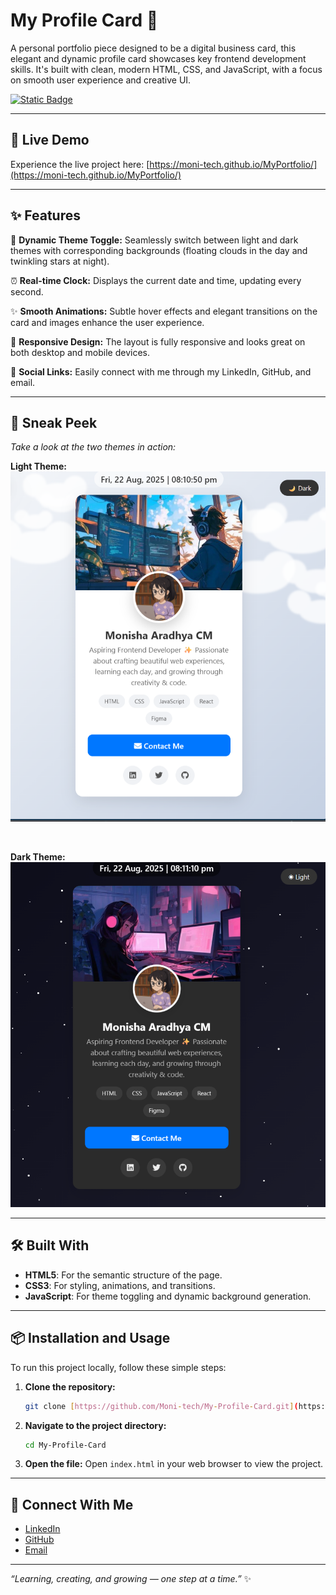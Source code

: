 # My Profile Card 🌸

A personal portfolio piece designed to be a digital business card, this elegant and dynamic profile card showcases key frontend development skills. It's built with clean, modern HTML, CSS, and JavaScript, with a focus on smooth user experience and creative UI.

[![Static Badge](https://img.shields.io/badge/Status-Complete-green)](https://github.com/Moni-tech/My-Profile-Card)

---

## 🚀 Live Demo

Experience the live project here: [https://moni-tech.github.io/MyPortfolio/](https://moni-tech.github.io/MyPortfolio/)

---

## ✨ Features

🎨 **Dynamic Theme Toggle:** Seamlessly switch between light and dark themes with corresponding backgrounds (floating clouds in the day and twinkling stars at night).

⏰ **Real-time Clock:** Displays the current date and time, updating every second.

✨ **Smooth Animations:** Subtle hover effects and elegant transitions on the card and images enhance the user experience.

📱 **Responsive Design:** The layout is fully responsive and looks great on both desktop and mobile devices.

🔗 **Social Links:** Easily connect with me through my LinkedIn, GitHub, and email.

---

## 📸 Sneak Peek

_Take a look at the two themes in action:_

**Light Theme:**
![Light theme screenshot of the profile card](assets/light-theme.png)

<br>

**Dark Theme:**
![Dark theme screenshot of the profile card](assets/dark-theme.png)

---

## 🛠️ Built With

- **HTML5**: For the semantic structure of the page.
- **CSS3**: For styling, animations, and transitions.
- **JavaScript**: For theme toggling and dynamic background generation.

---

## 📦 Installation and Usage

To run this project locally, follow these simple steps:

1.  **Clone the repository:**
    ```bash
    git clone [https://github.com/Moni-tech/My-Profile-Card.git](https://github.com/Moni-tech/My-Profile-Card.git)
    ```
2.  **Navigate to the project directory:**
    ```bash
    cd My-Profile-Card
    ```
3.  **Open the file:**
    Open `index.html` in your web browser to view the project.

---

## 🔗 Connect With Me

- [LinkedIn](https://www.linkedin.com/in/monisha-aradhya-cm-7069b8259)
- [GitHub](https://github.com/Moni-tech)
- [Email](mailto:monitech.projects@gmail.com)

---

_“Learning, creating, and growing — one step at a time.”_ ✨